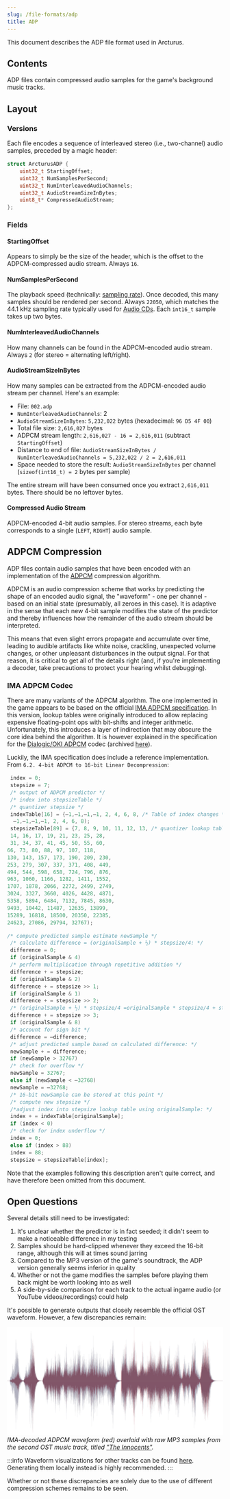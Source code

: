 ```yaml
---
slug: /file-formats/adp
title: ADP
---
```


This document describes the ADP file format used in Arcturus.

## Contents

ADP files contain compressed audio samples for the game's background music tracks.

## Layout

### Versions

Each file encodes a sequence of interleaved stereo (i.e., two-channel) audio samples, preceded by a magic header:

```cpp title="ADP File Format (Arcturus)"
struct ArcturusADP {
    uint32_t StartingOffset;
    uint32_t NumSamplesPerSecond;
    uint32_t NumInterleavedAudioChannels;
    uint32_t AudioStreamSizeInBytes;
    uint8_t* CompressedAudioStream;
};
```

### Fields

#### StartingOffset

Appears to simply be the size of the header, which is the offset to the ADPCM-compressed audio stream. Always `16`.

#### NumSamplesPerSecond

The playback speed (technically: [sampling rate](<https://en.m.wikipedia.org/wiki/Sampling_(signal_processing)#Sampling_rate>)). Once decoded, this many samples should be rendered per second. Always `22050`, which matches the 44.1 kHz sampling rate typically used for [Audio CDs](https://en.m.wikipedia.org/wiki/Compact_Disc_Digital_Audio). Each `int16_t` sample takes up two bytes.

#### NumInterleavedAudioChannels

How many channels can be found in the ADPCM-encoded audio stream. Always `2` (for stereo = alternating left/right).

#### AudioStreamSizeInBytes

How many samples can be extracted from the ADPCM-encoded audio stream per channel. Here's an example:

- File: `002.adp`
- `NumInterleavedAudioChannels`: 2
- `AudioStreamSizeInBytes`: `5,232,022` bytes (hexadecimal: `96 D5 4F 00`)
- Total file size: `2,616,027` bytes
- ADPCM stream length: `2,616,027 - 16 = 2,616,011` (subtract `StartingOffset`)
- Distance to end of file: `AudioStreamSizeInBytes / NumInterleavedAudioChannels = 5,232,022 / 2 = 2,616,011`
- Space needed to store the result: `AudioStreamSizeInBytes` per channel (`sizeof(int16_t) = 2` bytes per sample)

The entire stream will have been consumed once you extract `2,616,011` bytes. There should be no leftover bytes.

#### Compressed Audio Stream

ADPCM-encoded 4-bit audio samples. For stereo streams, each byte corresponds to a single (`LEFT`, `RIGHT`) audio sample.

## ADPCM Compression

ADP files contain audio samples that have been encoded with an implementation of the [ADPCM](https://en.wikipedia.org/wiki/Adaptive_differential_pulse-code_modulation) compression algorithm.

ADPCM is an audio compression scheme that works by predicting the shape of an encoded audio signal, the "waveform" - one per channel - based on an initial state (presumably, all zeroes in this case). It is adaptive in the sense that each new 4-bit sample modifies the state of the predictor and thereby influences how the remainder of the audio stream should be interpreted.

This means that even slight errors propagate and accumulate over time, leading to audible artifacts like white noise, crackling, unexpected volume changes, or other unpleasant disturbances in the output signal. For that reason, it is critical to get all of the details right (and, if you're implementing a decoder, take precautions to protect your hearing whilst debugging).

### IMA ADPCM Codec

There are many variants of the ADPCM algorithm. The one implemented in the game appears to be based on the official [IMA ADPCM specification](http://www.cs.columbia.edu/~hgs/audio/dvi/IMA_ADPCM.pdf). In this version, lookup tables were originally introduced to allow replacing expensive floating-point ops with bit-shifts and integer arithmetic. Unfortunately, this introduces a layer of indirection that may obscure the core idea behind the algorithm. It is however explained in the specification for the [Dialogic/OKI ADPCM](https://en.wikipedia.org/wiki/Dialogic_ADPCM) codec (archived [here](https://web.archive.org/web/20061118115218/http://www.salina.k-state.edu/faculty/tim/vox/dialogic_adpcm.pdf)).

Luckily, the IMA specification does include a reference implementation. From `6.2. 4-bit ADPCM to 16-bit Linear Decompression`:

```cpp title="Preinitialized variables"
 index = 0;
 stepsize = 7;
 /* output of ADPCM predictor */
 /* index into stepsizeTable */
 /* quantizer stepsize */
 indexTable[16] = {–1,–1,–1,–1, 2, 4, 6, 8, /* Table of index changes */
  –1,–1,–1,–1, 2, 4, 6, 8);
 stepsizeTable[89] = {7, 8, 9, 10, 11, 12, 13, /* quantizer lookup table */
 14, 16, 17, 19, 21, 23, 25, 28,
 31, 34, 37, 41, 45, 50, 55, 60,
66, 73, 80, 88, 97, 107, 118,
130, 143, 157, 173, 190, 209, 230,
253, 279, 307, 337, 371, 408, 449,
494, 544, 598, 658, 724, 796, 876,
963, 1060, 1166, 1282, 1411, 1552,
1707, 1878, 2066, 2272, 2499, 2749,
3024, 3327, 3660, 4026, 4428, 4871,
5358, 5894, 6484, 7132, 7845, 8630,
9493, 10442, 11487, 12635, 13899,
15289, 16818, 18500, 20350, 22385,
24623, 27086, 29794, 32767);
```

```cpp title="Calculation for each sample"
/* compute predicted sample estimate newSample */
 /* calculate difference = (originalSample + ½) * stepsize/4: */
 difference = 0;
 if (originalSample & 4)
 /* perform multiplication through repetitive addition */
 difference + = stepsize;
 if (originalSample & 2)
 difference + = stepsize >> 1;
 if (originalSample & 1)
 difference + = stepsize >> 2;
 /* (originalSample + ½) * stepsize/4 =originalSample * stepsize/4 + stepsize/8: */
 difference + = stepsize >> 3;
 if (originalSample & 8)
 /* account for sign bit */
 difference = –difference;
 /* adjust predicted sample based on calculated difference: */
 newSample + = difference;
 if (newSample > 32767)
 /* check for overflow */
 newSample = 32767;
 else if (newSample < –32768)
 newSample = –32768;
 /* 16-bit newSample can be stored at this point */
 /* compute new stepsize */
 /*adjust index into stepsize lookup table using originalSample: */
 index + = indexTable[originalSample];
 if (index < 0)
 /* check for index underflow */
 index = 0;
 else if (index > 88)
 index = 88;
 stepsize = stepsizeTable[index];
```

Note that the examples following this description aren't quite correct, and have therefore been omitted from this document.

## Open Questions

Several details still need to be investigated:

1. It's unclear whether the predictor is in fact seeded; it didn't seem to make a noticeable difference in my testing
2. Samples should be hard-clipped whenever they exceed the 16-bit range, although this will at times sound jarring
3. Compared to the MP3 version of the game's soundtrack, the ADP version generally seems inferior in quality
4. Whether or not the game modifies the samples before playing them back might be worth looking into as well
5. A side-by-side comparison for each track to the actual ingame audio (or YouTube videos/recordings) could help

It's possible to generate outputs that closely resemble the official OST waveform. However, a few discrepancies remain:

![ADPCM/MP3 Waveform (Comparison)](002.both.png)
_IMA-decoded ADPCM waveform (red) overlaid with raw MP3 samples from the second OST music track, titled ["The Innocents"](https://www.youtube.com/watch?v=8GdjFGFGOBc)._

:::info
Waveform visualizations for other tracks can be found [here](https://valkyrie-realm.net/research/file-formats/adp/samples/). Generating them locally instead is highly recommended.
:::

Whether or not these discrepancies are solely due to the use of different compression schemes remains to be seen.
